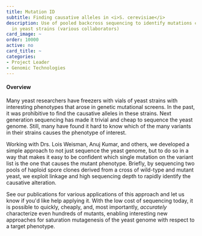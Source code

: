 ```yaml
---
title: Mutation ID
subtitle: Finding causative alleles in <i>S. cerevisiae</i>
description: Use of pooled backcross sequencing to identify mutations causing phenotypes
  in yeast strains (various collaborators)
card_image: ~
order: 10000
active: no
card_title: ~
categories:
- Project Leader
- Genomic Technologies
---
```


#### Overview 

Many yeast researchers have freezers with vials of yeast strains with interesting phenotypes that arose in genetic mutational screens.
In the past, it was prohibitive to find the causative alleles in these strains. Next generation sequencing has made it trivial and
cheap to sequence the yeast genome. Still, many have found it hard to know which of the many variants in their strains causes the phenotype of interest.

Working with Drs. Lois Weisman, Anuj Kumar, and others, we developed a simple approach to not just sequence the yeast genome, but to do so in a way that
makes it easy to be confident which single mutation on the variant list is the one that causes the mutant phenotype. Briefly, by sequencing 
two pools of haploid spore clones derived from a cross of wild-type and mutant yeast, we exploit linkage and high sequencing depth to rapidly identify the causative alteration.

See our publications for various applications of this approach and let us know if you'd like help applying it. With the low cost of sequencing today, it is possible to quickly, cheaply, and, most importantly, _accurately_ characterize even hundreds of mutants, enabling interesting new approaches for saturation 
mutagenesis of the yeast genome with respect to a target phenotype.

